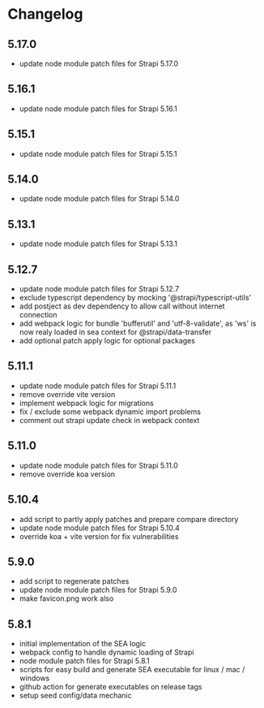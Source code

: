 # Changelog

## 5.17.0

- update node module patch files for Strapi 5.17.0

## 5.16.1

- update node module patch files for Strapi 5.16.1

## 5.15.1

- update node module patch files for Strapi 5.15.1

## 5.14.0

- update node module patch files for Strapi 5.14.0

## 5.13.1

- update node module patch files for Strapi 5.13.1

## 5.12.7

- update node module patch files for Strapi 5.12.7
- exclude typescript dependency by mocking '@strapi/typescript-utils'
- add postject as dev dependency to allow call without internet connection
- add webpack logic for bundle 'bufferutil' and 'utf-8-validate', as 'ws' is now realy loaded in sea context for @strapi/data-transfer
- add optional patch apply logic for optional packages

## 5.11.1

- update node module patch files for Strapi 5.11.1
- remove override vite version
- implement webpack logic for migrations
- fix / exclude some webpack dynamic import problems
- comment out strapi update check in webpack context

## 5.11.0

- update node module patch files for Strapi 5.11.0
- remove override koa version

## 5.10.4

- add script to partly apply patches and prepare compare directory
- update node module patch files for Strapi 5.10.4
- override koa + vite version for fix vulnerabilities

## 5.9.0

- add script to regenerate patches
- update node module patch files for Strapi 5.9.0
- make favicon.png work also

## 5.8.1

- initial implementation of the SEA logic
- webpack config to handle dynamic loading of Strapi
- node module patch files for Strapi 5.8.1
- scripts for easy build and generate SEA executable for linux / mac / windows
- github action for generate executables on release tags
- setup seed config/data mechanic
